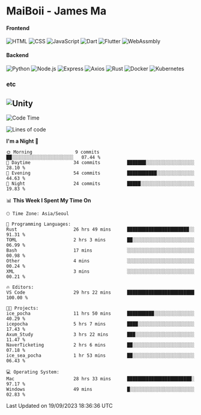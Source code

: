 # MaiBoii - James Ma

#### Frontend
![HTML](https://img.shields.io/badge/-HTML-E34F26?style=flat-square&logo=html5&logoColor=white)
![CSS](https://img.shields.io/badge/-CSS-1572B6?style=flat-square&logo=css3)
![JavaScript](https://img.shields.io/badge/-JavaScript-F7DF1E?style=flat-square&logo=javascript&logoColor=black)
![Dart](https://img.shields.io/badge/-Dart-0175C2?style=flat-square&logo=dart)
![Flutter](https://img.shields.io/badge/-Flutter-02569B?style=flat-square&logo=flutter)
![WebAssmbly](https://img.shields.io/badge/-WebAssembly-654FF0?style=flat-square&logo=webassembly&logoColor=white)


#### Backend
![Python](https://img.shields.io/badge/-Python-3776AB?style=flat-square&logo=python&logoColor=white)
![Node.js](https://img.shields.io/badge/-Node.js-339933?style=flat-square&logo=node.js&logoColor=white)
![Express](https://img.shields.io/badge/-Express-339933?style=flat-square&logo=express&logoColor=white)
![Axios](https://img.shields.io/badge/-Axios-5A29E4?style=flat-square&logo=axios&logoColor=white)
![Rust](https://img.shields.io/badge/-Rust-000000?style=flat-square&logo=rust&logoColor=white)
![Docker](https://img.shields.io/badge/-Docker-2496ED?style=flat-square&logo=docker&logoColor=white)
![Kubernetes](https://img.shields.io/badge/-Kubernetes-326CE5?style=flat-square&logo=kubernetes&logoColor=white)


### etc
![Unity](https://img.shields.io/badge/-Unity-FFFFFF?style=flat-square&logo=unity&logoColor=black)
---
<!--START_SECTION:waka-->
![Code Time](http://img.shields.io/badge/Code%20Time-652%20hrs%2011%20mins-blue)

![Lines of code](https://img.shields.io/badge/From%20Hello%20World%20I%27ve%20Written-54.3%20thousand%20lines%20of%20code-blue)

**I'm a Night 🦉** 

```text
🌞 Morning                9 commits           ██░░░░░░░░░░░░░░░░░░░░░░░   07.44 % 
🌆 Daytime                34 commits          ███████░░░░░░░░░░░░░░░░░░   28.10 % 
🌃 Evening                54 commits          ███████████░░░░░░░░░░░░░░   44.63 % 
🌙 Night                  24 commits          █████░░░░░░░░░░░░░░░░░░░░   19.83 % 
```


📊 **This Week I Spent My Time On** 

```text
🕑︎ Time Zone: Asia/Seoul

💬 Programming Languages: 
Rust                     26 hrs 49 mins      ███████████████████████░░   91.31 % 
TOML                     2 hrs 3 mins        ██░░░░░░░░░░░░░░░░░░░░░░░   06.99 % 
Bash                     17 mins             ░░░░░░░░░░░░░░░░░░░░░░░░░   00.98 % 
Other                    4 mins              ░░░░░░░░░░░░░░░░░░░░░░░░░   00.24 % 
XML                      3 mins              ░░░░░░░░░░░░░░░░░░░░░░░░░   00.21 % 

🔥 Editors: 
VS Code                  29 hrs 22 mins      █████████████████████████   100.00 % 

🐱‍💻 Projects: 
ice_pocha                11 hrs 50 mins      ██████████░░░░░░░░░░░░░░░   40.29 % 
icepocha                 5 hrs 7 mins        ████░░░░░░░░░░░░░░░░░░░░░   17.43 % 
Axum_Study               3 hrs 22 mins       ███░░░░░░░░░░░░░░░░░░░░░░   11.47 % 
NaverTicketing           2 hrs 6 mins        ██░░░░░░░░░░░░░░░░░░░░░░░   07.18 % 
ice_sea_pocha            1 hr 53 mins        ██░░░░░░░░░░░░░░░░░░░░░░░   06.43 % 

💻 Operating System: 
Mac                      28 hrs 33 mins      ████████████████████████░   97.17 % 
Windows                  49 mins             █░░░░░░░░░░░░░░░░░░░░░░░░   02.83 % 
```


 Last Updated on 19/09/2023 18:36:36 UTC
<!--END_SECTION:waka-->


